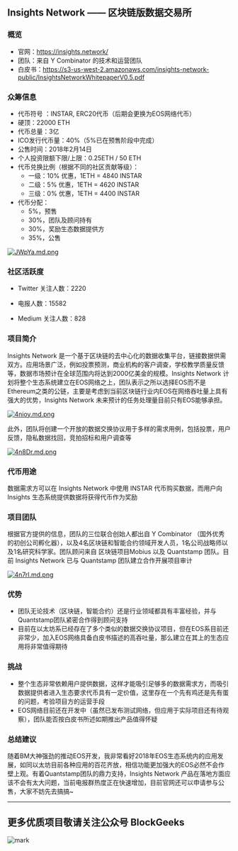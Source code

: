 ## Insights Network —— 区块链版数据交易所

### 概览

* 官网：https://insights.network/
* 团队：来自 Y Combinator 的技术和运营团队
* 白皮书：https://s3-us-west-2.amazonaws.com/insights-network-public/InsightsNetworkWhitepaperV0.5.pdf

### 众筹信息

* 代币符号 ：INSTAR, ERC20代币（后期会更换为EOS网络代币）
* 硬顶：22000 ETH
* 代币总量：3亿
* ICO发行代币量：40%（5%已在预售阶段中完成）
* 公售时间：2018年2月14日
* 个人投资限额下限/上限：0.25ETH / 50 ETH
* 代币兑换比例（根据不同的社区贡献等级）：
  * 一级：10% 优惠，1ETH = 4840 INSTAR
  * 二级：5% 优惠，1ETH = 4620 INSTAR
  * 三级：0% 优惠，1ETH = 4400 INSTAR
* 代币分配：
  * 5%，预售
  * 30%，团队及顾问持有
  * 30%，奖励生态数据提供方
  * 35%，公售



[![JWpYa.md.png](https://s1.ax2x.com/2018/01/29/JWpYa.md.png)](https://simimg.com/i/JWpYa)

### 社区活跃度

* Twitter 关注人数：2220
* 电报人数：15582


* Medium 关注人数：828

### 项目简介

Insights Network 是一个基于区块链的去中心化的数据收集平台，链接数据供需双方。应用场景广泛，例如投票预测，商业机构的客户调查，学校教学质量反馈等，数据市场预计在全球范围内将达到2000亿美金的规模。Insights Network 计划将整个生态系统建立在EOS网络之上，团队表示之所以选择EOS而不是 Ethereum之类的公链，主要是考虑到当前区块链行业内EOS在网络吞吐量上具有强大的优势，Insights Network 未来预计的任务处理量目前只有EOS能够承担。

[![4nioy.md.png](https://s1.ax2x.com/2018/01/28/4nioy.md.png)](https://simimg.com/i/4nioy)

此外，团队将创建一个开放的数据交换协议用于多样的需求用例，包括投票，用户反馈，隐私数据找回，竞拍招标和用户调查等

[![4n8Dr.md.png](https://s1.ax2x.com/2018/01/28/4n8Dr.md.png)](https://simimg.com/i/4n8Dr)

### 代币用途

数据需求方可以在 Insights Network 中使用 INSTAR 代币购买数据，而用户向 Insights 生态系统提供数据将获得代币作为奖励

### 项目团队

根据官方提供的信息，团队的三位联合创始人都出自 Y Combinator （国外优秀的初创公司孵化器），以及4名区块链和智能合约领域开发人员，1名公司战略师以及1名研究科学家。团队顾问来自 区块链项目Mobius 以及 Quantstamp 团队。目前 Insights Network 已与 Quantstamp 团队建立合作开展项目审计

[![4n7rl.md.png](https://s1.ax2x.com/2018/01/28/4n7rl.md.png)](https://simimg.com/i/4n7rl)

### 优势

* 团队无论技术（区块链，智能合约）还是行业领域都具有丰富经验，并与Quantstamp团队紧密合作得到顾问支持
* 目前在以太坊系已经存在了多个类似的数据交换协议项目，但在EOS系目前还非常少，加入EOS网络具备白皮书描述的高吞吐量，那么建立在其上的生态应用将非常值得期待

### 挑战

* 整个生态非常依赖用户提供数据，这样才能吸引足够多的数据需求方，而吸引数据提供者进入生态要求代币具有一定价值，这里存在一个先有鸡还是先有蛋的问题，考验项目方的运营手段
* EOS网络目前还在开发中（虽然已发布测试网络，但应用于实际项目还有待观察），团队能否按白皮书所述如期推出产品值得怀疑

### 总结建议

随着BM大神强劲的推动EOS开发，我非常看好2018年EOS生态系统内的应用发展，如同以太坊目前各种应用的百花齐放，相信功能更加强大的EOS必然不会作壁上观。有着Quantstamp团队的鼎力支持，Insights Network 产品在落地方面应该不会有太大问题，当前电报群热度正在快速增加，目前官网还可以申请参与公售，大家不妨先去搞搞~

***

## 更多优质项目敬请关注公众号 BlockGeeks

![mark](http://p1z55pj7o.bkt.clouddn.com/ico/180103/2dIdaf1Bjf.jpg)